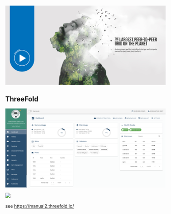 
![](./img/threefold.png)

## ThreeFold

![](./img/cloud.png)

![](./img/cloud_benefits.png)

see https://manual2.threefold.io/

